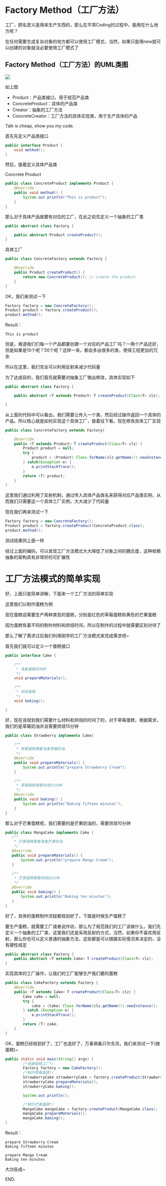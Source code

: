 # Factory Method（工厂方法）

工厂，顾名思义是用来生产东西的，那么在平常Coding的过程中，能用在什么地方呢？

在任何需要生成复杂对象的地方都可以使用工厂模式，当然，如果只是用new就可以创建的对象就没必要使用工厂模式了

## Factory Method（工厂方法）的UML类图

![](https://raw.githubusercontent.com/InnoFang/DesignPatterns/master/uml/factory_method.png)

如上图

 + Product：产品类接口，用于规范产品类
 + ConcreteProduct：具体的产品类
 + Creator：抽象的工厂方法
 + ConcreteCreator：工厂方法的具体实现类，用于生产具体的产品

 Talk is cheap, show you my code.

首先先定义产品类接口

```java
public interface Product {
    void method();
}
```

然后，接着定义具体产品类

Concrete Product
```java
public class ConcreteProduct implements Product {
    @Override
    public void method() {
        System.out.println("This is product");
    }
}

```

那么对于具体产品就要有对应的工厂，在此之前先定义一个抽象的工厂类
```java
public abstract class Factory {

    public abstract Product createProduct();
}
```

具体工厂
```java
public class ConcreteFactory extends Factory {

    @Override
    public Product createProduct() {
        return new ConcreteProduct(); // create the product
    }
}
```

OK，我们来测试一下
```java
Factory factory = new ConcreteFactory();
Product product = factory.createProduct();
product.method();
```

Result：
```console
This is product
```

但是，难道我们们每一个产品都要创建一个对应的产品工厂吗？一两个产品还好，但是如果是10个呢？50个呢？这样一来，都会多出很多的类，使得工程更加的冗余

所以在这里，我们完全可以利用反射来减少代码量

为了达成目的，我们首先就需要对抽象工厂做出修改，具体实现如下
```java
public abstract class Factory {

    public abstract <T extends Product> T createProduct(Class<T> clz);

}
```

从上面的代码中可以看出，我们需要让传入一个类，然后经过操作返回一个具体的产品。所以核心就是如何实现这个具体工厂，接着往下看。现在修改具体工厂实现

```java
public class ConcreteFactory extends Factory{

    @Override
    public <T extends Product> T createProduct(Class<T> clz) {
        Product product = null;
        try {
            product = (Product) Class.forName(clz.getName()).newInstance();
        } catch(Exception e) {
            e.printStackTrace();
        }
        return (T) product;
    }
}
```

这里我们通过利用了反射机制，通过传入具体产品类名来获得对应产品类实例，从而我们只需要这一个具体工厂实例，大大减少了代码量

现在我们再来测试一下
```java
Factory factory = new ConcreteFactory();
Product product = factory.createProduct(ConcreteProduct.class);
product.method();
```

测试结果同上面一样

经过上面的编码，可以发现工厂方法模式大大降低了对象之间的耦合度，这种依赖抽象的架构具有非常好的可扩展性


# 工厂方法模式的简单实现

好，上面只是简单讲解，下面来一个工厂方法的简单实现

这里我们以制作蛋糕为例

现在蛋糕店需要生产两种类型的蛋糕，分别是红色的草莓蛋糕和黄色的芒果蛋糕

因为蛋糕有着不同的制作材料和烘焙时间，所以在制作的过程中就需要区别对待了

那么了解了需求过后我们利用刚学的工厂方法模式来完成需求吧~

首先我们就可以定义一个蛋糕接口
```java
public interface Cake {

    /**
     * 准备蛋糕的材料
     */
    void prepareMaterials();

    /**
     * 烘焙蛋糕
     */
    void baking();

}
```

好，现在该规划我们需要什么材料和烘焙的时间了的，对于草莓蛋糕，根据需求，我们的是草莓奶油并且需要烘焙15分钟

```java
public class Strawberry implements Cake{

    /**
     * 草莓蛋糕需要准备草莓奶油
     */
    @Override
    public void prepareMaterials() {
        System.out.println("prepare Strawberry Cream");
    }

    /**
     * 草莓蛋糕需要烘焙15分钟
     */
    @Override
    public void baking() {
        System.out.println("Baking fifteen minutes");
    }
}
```

那么对于芒果蛋糕呢，我们需要的是芒果奶油的，需要烘焙10分钟
```java
public class MangoCake implements Cake {
   /**
    * 芒果蛋糕需要准备芒果奶油
    */
   @Override
   public void prepareMaterials() {
       System.out.println("prepare Mango Cream");
   }

   /**
    * 芒果蛋糕需要烘焙10分钟
    */
   @Override
   public void baking() {
       System.out.println("Baking ten minutes");
   }
}
```

好了，具体的蛋糕制作流程都规划好了，下面是时候生产蛋糕了

要生产蛋糕，就需要工厂或者说作坊，那么为了规范我们的工厂该做什么，我们先定义一个抽象的工厂类，这里我们还是采用反射的方式，当然，如果你不喜欢用反射，那么你也可以定义普通的抽象方法，这些都是可以根据实际情况来决定的，没有硬性规定
```java
public abstract class Factory {
    public abstract <T extends Cake> T createProduct(Class<T> clz);
}
```

实现具体的工厂操作，让我们的工厂能够生产我们要的蛋糕
```java
public class CakeFactory extends Factory {
    @Override
    public <T extends Cake> T createProduct(Class<T> clz) {
        Cake cake = null;
        try {
            cake = (Cake) Class.forName(clz.getName()).newInstance();
        } catch (Exception e) {
            e.printStackTrace();
        }
        return (T) cake;
    }
}
```

OK，蛋糕已经规划好了，工厂也造好了，万事俱备只欠东风，我们来测试一下(做蛋糕)~
```java
public static void main(String[] args) {
        /*创建蛋糕工厂*/
        Factory factory = new CakeFactory();
        /*制作草莓蛋糕*/
        StrawberryCake strawberryCake = factory.createProduct(StrawberryCake.class);
        strawberryCake.prepareMaterials();
        strawberryCake.baking();

        System.out.println();

        /*制作芒果蛋糕*/
        MangoCake mangoCake = factory.createProduct(MangoCake.class);
        mangoCake.prepareMaterials();
        mangoCake.baking();
}
```

Result：
```console
prepare Strawberry Cream
Baking fifteen minutes

prepare Mango Cream
Baking ten minutes
```

大功告成~

END.